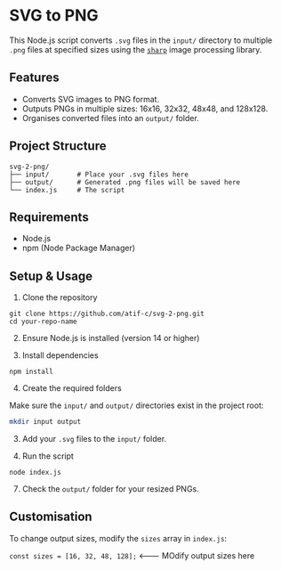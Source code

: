 # SVG to PNG

This Node.js script converts `.svg` files in the `input/` directory to multiple `.png` files at specified sizes using the [`sharp`](https://github.com/lovell/sharp) image processing library.

## Features

- Converts SVG images to PNG format.
- Outputs PNGs in multiple sizes: 16x16, 32x32, 48x48, and 128x128.
- Organises converted files into an `output/` folder.

## Project Structure

```
svg-2-png/
├── input/       # Place your .svg files here
├── output/      # Generated .png files will be saved here
└── index.js     # The script
```

## Requirements

- Node.js
- npm (Node Package Manager)

## Setup & Usage

1. Clone the repository
```
git clone https://github.com/atif-c/svg-2-png.git
cd your-repo-name
```

2. Ensure Node.js is installed (version 14 or higher)

3. Install dependencies

```
npm install
```

4. Create the required folders

Make sure the `input/` and `output/` directories exist in the project root:

```bash
mkdir input output
```

3. Add your `.svg` files to the `input/` folder.

6. Run the script

```
node index.js
```

7. Check the `output/` folder for your resized PNGs.

## Customisation

To change output sizes, modify the `sizes` array in `index.js`:

`const sizes = [16, 32, 48, 128];` <--- MOdify output sizes here
